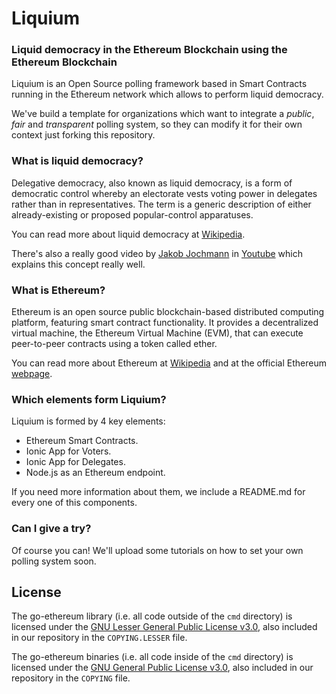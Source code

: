 # Liquium
### Liquid democracy in the Ethereum Blockchain using the Ethereum Blockchain
Liquium is an Open Source polling framework based in Smart Contracts running in the Ethereum network which allows to perform liquid democracy.

We've build a template for organizations which want to integrate a *public*, *fair* and *transparent* polling system, so they can modify it for their own context just forking this repository.

### What is liquid democracy?
Delegative democracy, also known as liquid democracy, is a form of democratic control whereby an electorate vests voting power in delegates rather than in representatives. The term is a generic description of either already-existing or proposed popular-control apparatuses.

You can read more about liquid democracy at [Wikipedia](https://en.wikipedia.org/wiki/Delegative_democracy).

There's also a really good video by [Jakob Jochmann](http://lab.jochmann.me) in [Youtube](https://www.youtube.com/watch?v=fg0_Vhldz-8) which explains this concept really well.

### What is Ethereum?
Ethereum is an open source public blockchain-based distributed computing platform, featuring smart contract functionality. It provides a decentralized virtual machine, the Ethereum Virtual Machine (EVM), that can execute peer-to-peer contracts using a token called ether.

You can read more about Ethereum at [Wikipedia](https://en.wikipedia.org/wiki/Ethereum) and at the official Ethereum [webpage](https://ethereum.org/).

### Which elements form Liquium?
Liquium is formed by 4 key elements:
- Ethereum Smart Contracts.
- Ionic App for Voters.
- Ionic App for Delegates.
- Node.js as an Ethereum endpoint.

If you need more information about them, we include a README.md for every one of this components.

### Can I give a try?
Of course you can! We'll upload some tutorials on how to set your own polling system soon.

## License
The go-ethereum library (i.e. all code outside of the `cmd` directory) is licensed under the
[GNU Lesser General Public License v3.0](https://www.gnu.org/licenses/lgpl-3.0.en.html), also
included in our repository in the `COPYING.LESSER` file.

The go-ethereum binaries (i.e. all code inside of the `cmd` directory) is licensed under the
[GNU General Public License v3.0](https://www.gnu.org/licenses/gpl-3.0.en.html), also included
in our repository in the `COPYING` file.
